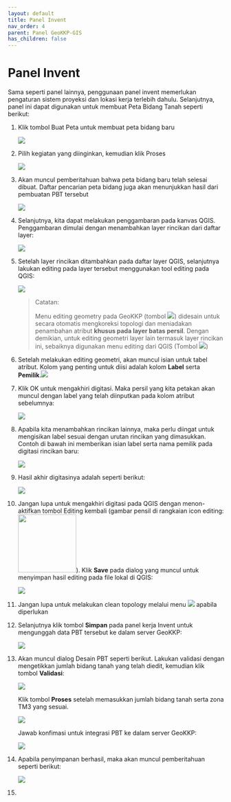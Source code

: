 ```yaml
---
layout: default
title: Panel Invent
nav_order: 4
parent: Panel GeoKKP-GIS
has_children: false
---
```


# Panel Invent

Sama seperti panel lainnya, penggunaan panel invent memerlukan pengaturan sistem proyeksi dan lokasi kerja terlebih dahulu. Selanjutnya, panel ini dapat digunakan untuk membuat Peta Bidang Tanah seperti berikut:

1. Klik tombol Buat Peta untuk membuat peta bidang baru
   
   ![](https://cdn.jsdelivr.net/gh/geokkp-gis/images@main/20220511183315.png)

2. Pilih kegiatan yang diinginkan, kemudian klik Proses
   
   ![](https://cdn.jsdelivr.net/gh/geokkp-gis/images@main/20220511183342.png)

3. Akan muncul pemberitahuan bahwa peta bidang baru telah selesai dibuat. Daftar pencarian peta bidang juga akan menunjukkan hasil dari pembuatan PBT tersebut
   
   ![](https://cdn.jsdelivr.net/gh/geokkp-gis/images@main/20220511183636.png)

4. Selanjutnya, kita dapat melakukan penggambaran pada kanvas QGIS. Penggambaran dimulai dengan menambahkan layer rincikan dari daftar layer:
   
   ![](https://cdn.jsdelivr.net/gh/geokkp-gis/images@main/20220511234513.png)

5. Setelah layer rincikan ditambahkan pada daftar layer QGIS, selanjutnya lakukan editing pada layer tersebut menggunakan tool editing pada QGIS:
   
   ![](https://cdn.jsdelivr.net/gh/geokkp-gis/images@main/20220511235548.png)
   
   > Catatan:
   > 
   > Menu editing geometry pada GeoKKP (tombol ![](https://cdn.jsdelivr.net/gh/geokkp-gis/images@main/20220511235626.png)) didesain untuk secara otomatis mengkoreksi topologi dan meniadakan penambahan atribut **khusus pada layer batas persil**. Dengan demikian, untuk editing geometri layer lain termasuk layer rincikan ini, sebaiknya digunakan menu editing dari QGIS (Tombol ![](https://cdn.jsdelivr.net/gh/geokkp-gis/images@main/20220511235812.png))

6. Setelah melakukan editing geometri, akan muncul isian untuk tabel atribut. Kolom yang penting untuk diisi adalah kolom **Label** serta **Pemilik**.![](https://cdn.jsdelivr.net/gh/geokkp-gis/images@main/20220512000059.png)

7. Klik OK untuk mengakhiri digitasi. Maka persil yang kita petakan akan muncul dengan label yang telah diinputkan pada kolom atribut sebelumnya:
   
   ![](https://cdn.jsdelivr.net/gh/geokkp-gis/images@main/20220512000230.png)

8. Apabila kita menambahkan rincikan lainnya, maka perlu diingat untuk mengisikan label sesuai dengan urutan rincikan yang dimasukkan. Contoh di bawah ini memberikan isian label serta nama pemilik pada digitasi rincikan baru:
   
   ![](https://cdn.jsdelivr.net/gh/geokkp-gis/images@main/20220512000344.png)

9. Hasil akhir digitasinya adalah seperti berikut:
   
   ![](https://cdn.jsdelivr.net/gh/geokkp-gis/images@main/20220512000517.png)

10. Jangan lupa untuk mengakhiri digitasi pada QGIS dengan menon-aktifkan tombol Editing kembali (gambar pensil di rangkaian icon editing: <img src="https://cdn.jsdelivr.net/gh/geokkp-gis/images@main/20220512000659.png" title="" alt="" width="135">). Klik **Save** pada dialog yang muncul untuk menyimpan hasil editing pada file lokal di QGIS:
    
    ![](https://cdn.jsdelivr.net/gh/geokkp-gis/images@main/20220512000804.png)

11. Jangan lupa untuk melakukan clean topology melalui menu  ![](https://cdn.jsdelivr.net/gh/geokkp-gis/images@main/20220512001409.png) apabila diperlukan

12. Selanjutnya klik tombol **Simpan** pada panel kerja Invent untuk mengunggah data PBT tersebut ke dalam server GeoKKP:
    
    ![](https://cdn.jsdelivr.net/gh/geokkp-gis/images@main/20220512000944.png)

13. Akan muncul dialog Desain PBT seperti berikut. Lakukan validasi dengan mengetikkan jumlah bidang tanah yang telah diedit, kemudian klik tombol **Validasi**:
    
    ![](https://cdn.jsdelivr.net/gh/geokkp-gis/images@main/20220512001045.png)
    
    Klik tombol **Proses** setelah memasukkan jumlah bidang tanah serta zona TM3 yang sesuai. 
    
    ![](https://cdn.jsdelivr.net/gh/geokkp-gis/images@main/20220512001615.png)
    
    Jawab konfimasi untuk integrasi PBT ke dalam server GeoKKP:
    
    ![](https://cdn.jsdelivr.net/gh/geokkp-gis/images@main/20220512012900.png)

14. Apabila penyimpanan berhasil, maka akan muncul pemberitahuan seperti berikut:
    
    ![](https://cdn.jsdelivr.net/gh/geokkp-gis/images@main/20220512012945.png)
15. 
